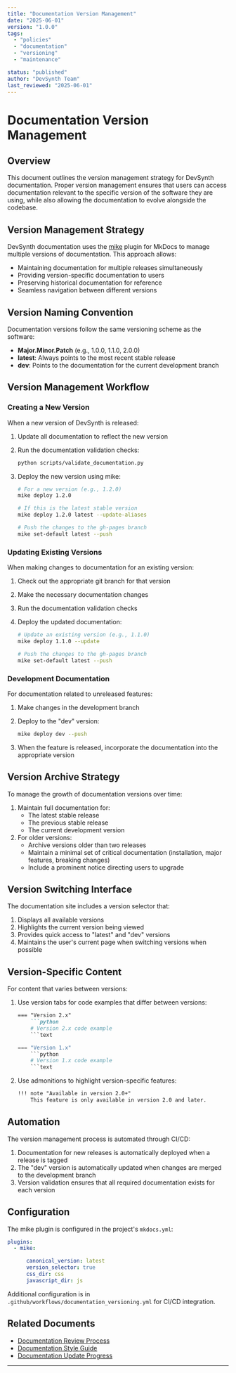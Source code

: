```yaml
---
title: "Documentation Version Management"
date: "2025-06-01"
version: "1.0.0"
tags:
  - "policies"
  - "documentation"
  - "versioning"
  - "maintenance"

status: "published"
author: "DevSynth Team"
last_reviewed: "2025-06-01"
---
```


# Documentation Version Management

## Overview

This document outlines the version management strategy for DevSynth documentation. Proper version management ensures that users can access documentation relevant to the specific version of the software they are using, while also allowing the documentation to evolve alongside the codebase.

## Version Management Strategy

DevSynth documentation uses the [mike](https://github.com/jimporter/mike) plugin for MkDocs to manage multiple versions of documentation. This approach allows:

- Maintaining documentation for multiple releases simultaneously
- Providing version-specific documentation to users
- Preserving historical documentation for reference
- Seamless navigation between different versions


## Version Naming Convention

Documentation versions follow the same versioning scheme as the software:

- **Major.Minor.Patch** (e.g., 1.0.0, 1.1.0, 2.0.0)
- **latest**: Always points to the most recent stable release
- **dev**: Points to the documentation for the current development branch


## Version Management Workflow

### Creating a New Version

When a new version of DevSynth is released:

1. Update all documentation to reflect the new version
2. Run the documentation validation checks:

   ```bash
   python scripts/validate_documentation.py
   ```

3. Deploy the new version using mike:

   ```bash
   # For a new version (e.g., 1.2.0)
   mike deploy 1.2.0
   
   # If this is the latest stable version
   mike deploy 1.2.0 latest --update-aliases
   
   # Push the changes to the gh-pages branch
   mike set-default latest --push
   ```

### Updating Existing Versions

When making changes to documentation for an existing version:

1. Check out the appropriate git branch for that version
2. Make the necessary documentation changes
3. Run the documentation validation checks
4. Deploy the updated documentation:

   ```bash
   # Update an existing version (e.g., 1.1.0)
   mike deploy 1.1.0 --update
   
   # Push the changes to the gh-pages branch
   mike set-default latest --push
   ```

### Development Documentation

For documentation related to unreleased features:

1. Make changes in the development branch
2. Deploy to the "dev" version:

   ```bash
   mike deploy dev --push
   ```

3. When the feature is released, incorporate the documentation into the appropriate version


## Version Archive Strategy

To manage the growth of documentation versions over time:

1. Maintain full documentation for:
   - The latest stable release
   - The previous stable release
   - The current development version
2. For older versions:
   - Archive versions older than two releases
   - Maintain a minimal set of critical documentation (installation, major features, breaking changes)
   - Include a prominent notice directing users to upgrade


## Version Switching Interface

The documentation site includes a version selector that:

1. Displays all available versions
2. Highlights the current version being viewed
3. Provides quick access to "latest" and "dev" versions
4. Maintains the user's current page when switching versions when possible


## Version-Specific Content

For content that varies between versions:

1. Use version tabs for code examples that differ between versions:

   ```markdown
   === "Version 2.x"
       ```python
       # Version 2.x code example
       ```text
   
   === "Version 1.x"
       ```python
       # Version 1.x code example
       ```text
   ```

2. Use admonitions to highlight version-specific features:

   ```markdown
   !!! note "Available in version 2.0+"
       This feature is only available in version 2.0 and later.
   ```

## Automation

The version management process is automated through CI/CD:

1. Documentation for new releases is automatically deployed when a release is tagged
2. The "dev" version is automatically updated when changes are merged to the development branch
3. Version validation ensures that all required documentation exists for each version


## Configuration

The mike plugin is configured in the project's `mkdocs.yml`:

```yaml
plugins:
  - mike:

      canonical_version: latest
      version_selector: true
      css_dir: css
      javascript_dir: js
```

Additional configuration is in `.github/workflows/documentation_versioning.yml` for CI/CD integration.

## Related Documents

- [Documentation Review Process](documentation_review_process.md)
- [Documentation Style Guide](documentation_style_guide.md)
- [Documentation Update Progress](../DOCUMENTATION_UPDATE_PROGRESS.md)


---